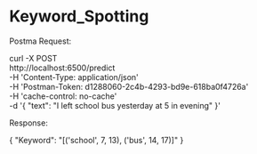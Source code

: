 # Keyword_Spotting

Postma Request:

curl -X POST \
  http://localhost:6500/predict \
  -H 'Content-Type: application/json' \
  -H 'Postman-Token: d1288060-2c4b-4293-bd9e-618ba0f4726a' \
  -H 'cache-control: no-cache' \
  -d '{
	"text": "I left school bus yesterday at 5 in evening"
}'


Response:

{
    "Keyword": "[('school', 7, 13), ('bus', 14, 17)]"
}
